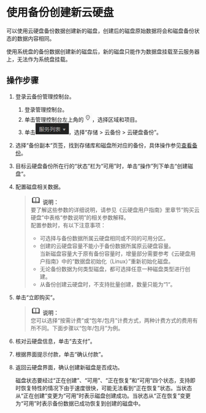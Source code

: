 # 使用备份创建新云硬盘<a name="cbr_03_0017"></a>

可以使用云硬盘备份数据创建新的磁盘，创建后的磁盘原始数据将会和磁盘备份状态的数据内容相同。

使用系统盘的备份数据创建新的磁盘后，新的磁盘只能作为数据盘挂载至云服务器上，无法作为系统盘挂载。

## 操作步骤<a name="section13981152975117"></a>

1.  登录云备份管理控制台。
    1.  登录管理控制台。
    2.  单击管理控制台左上角的![](figures/icon-region.png)，选择区域和项目。
    3.  单击![](figures/icon-list.png)，选择“存储 \> 云备份 \> 云硬盘备份”。

2.  选择“备份副本“页签，找到存储库和磁盘所对应的备份，具体操作参见[查看备份](查看备份.md)。
3.  目标云硬盘备份所在行的“状态”栏为“可用”时，单击“操作”列下单击“创建磁盘“。
4.  配置磁盘相关数据。

    >![](public_sys-resources/icon-note.gif) **说明：**   
    >要了解这些参数的详细说明，请参见《云硬盘用户指南》里章节“购买云硬盘”中表格“参数说明”的相关参数解释。  
    >配置参数时，有以下注意事项：  
    >-   可选择与备份数据所属云硬盘相同或不同的可用分区。  
    >-   创建的云硬盘容量不能小于备份数据所属原云硬盘容量。  
    >    当新磁盘容量大于原有备份容量时，增量部分需要参考《云硬盘用户指南》中的“数据盘初始化（Linux）”重新初始化磁盘。  
    >-   无论备份数据为何类型磁盘，都可选择任意一种磁盘类型进行创建。  
    >-   从备份创建云硬盘时，不支持批量创建，数量只能为“1“。  

5.  单击“立即购买”。

    >![](public_sys-resources/icon-note.gif) **说明：**   
    >您可以选择“按需计费”或“包年/包月”计费方式，两种计费方式的费用有所不同。下面步骤以“包年/包月”为例。  

6.  核对云硬盘信息，单击“去支付”。
7.  根据界面提示付款，单击“确认付款”。
8.  返回云硬盘界面，确认创建新磁盘是否成功。

    磁盘状态要经过“正在创建”、“可用”、“正在恢复”和“可用”四个状态，支持即时恢复特性的情况下由于速度很快，可能无法看到“正在恢复”状态。当状态从“正在创建”变更为“可用”时表示磁盘创建成功。当状态从“正在恢复”变更为“可用”时表示备份数据已成功恢复到创建的磁盘中。


